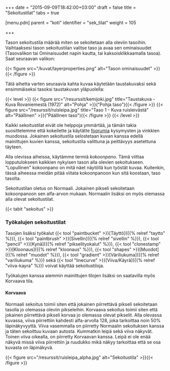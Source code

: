 +++
date = "2015-09-09T18:42:00+03:00"
draft = false
title = "Sekoitustilat"
tabs = true

[menu.pdn]
    parent = "koti"
    identifier = "sek_tilat"
    weight = 105

+++

Tason sekoitustila määrää miten se sekoitetaan alla oleviin tasoihin. Vaihtaaksesi tason sekoitustilan valitse taso ja avaa sen
ominaisuudet (Tasovalikon tai Ominaisuudet napin kautta, tai kaksoisklikkaamalla tasoa). Saat seuraavan valikon:

{{< figure src="/kuvat/layerproperties.png" alt="Tason ominaisuudet" >}}{{< /figure >}}

Tätä aihetta varten seuraavia kahta kuvaa käytetään taustakuvaksi sekä ensimmäiseksi tasoksi taustakuvan yläpuolella:

{{< level >}}
    {{< figure src="/resurssit/kemijoki.jpg" title="Taustakuva - Kuva Rovaniemestä (1972)" alt="Pohja" >}}("Pohja taso"){{< /figure >}}
    {{< figure src="/resurssit/ruisleipa.jpg" title="Taso 1 - Kuva ruisleivästä" alt="Päällinen" >}}("Päällinen taso"){{< /figure >}}
{{< /level >}}

Kaikki sekoitustilat eivät ole helppoja ymmärtää, ja tämän takia suosittelemme että kokeilette ja käytätte [foorumia](https://www.getpaint.net/redirect/forum.html) kysymysten ja vinkkien
muodossa. Jokainen sekoitustila selostetaan kuvan kanssa edellä mainittujen kuvien kanssa, sekoitustila valittuna ja peittävyys asetettuna täyteen.

Alla olevissa aiheissa, käytämme termiä *kokoonpano*. Tämä viittaa lopputulokseen kaikkien nykyisen tason alla olevien sekoitukseen.
"Lopullinen" kokoonpano on mitä näet näytöllä kun työstät kuvaa. Kuitenkin, tässä aiheessa meidän pitää viitata kokoonpanoon kun sitä
koostaan, taso tasolta.

Sekoitustilan oletus on Normaali. Jokainen pikseli sekoitetaan kokoonpanoon sen alfa-arvon mukaan. Normaalin lisäksi on myös olemassa
alla olevat sekoitustilat.

{{< tabit "sekoitus" >}}

### Työkalujen sekoitustilat

Tasojen lisäksi työkalut
{{< tool "paintbucket" >}}[Täyttö]({{% relref "taytto" %}}),
{{< tool "paintbrush" >}}[Sivellin]({{% relref "sivellin" %}}),
{{< tool "pencil" >}}[Kynä]({{% relref "pikselityokalut" %}}),
{{< tool "clonestamp" >}}[Kloonaus]({{% relref "kloonaus" %}}),
{{< tool "shapes" >}}[Muodot]({{% relref "muodot" %}}),
{{< tool "gradient" >}}[Väriliukuma]({{% relref "variliukuma" %}}) sekä
{{< tool "linecurve" >}}[Viiva/Käyrä]({{% relref "viiva-kayra" %}})
voivat käyttää sekoitustiloja.

Työkalujen kanssa aiemmin mainittujen tilojen lisäksi on saatavilla myös Korvaava tila.

#### Korvaava

Normaali sekoitus toimii siten että jokainen piirrettävä pikseli sekoitetaan tasolla jo olemassa oleviin pikseleihin. Korvaava sekoitus
toimii siten että jokainen piirrettävä pikseli korvaa jo olemassa olevat pikselit. Alla olevassa kuvassa, viiva piirrettiin kahdesti
alfa-arvolla 128, joka tarkoittaa noin 50% läpinäkyvyyttä. Viiva vasemmalla on piirretty Normaalin sekoituksen kanssa ja täten sekoittuu
kuvaan autosta. Kummatkin leipä sekä viiva näkyvät. Toinen viiva oikealla, on piirretty Korvaavan kanssa. Leipä ei ole enää näkyvä missä
viiva piirrettiin ja ruudukko mikä näkyy tarkoittaa että se osa kuvasta on läpinäkyvä.

{{< figure src="/resurssit/ruisleipa_alpha.jpg" alt="Sekoitustila" >}}{{< /figure >}}
